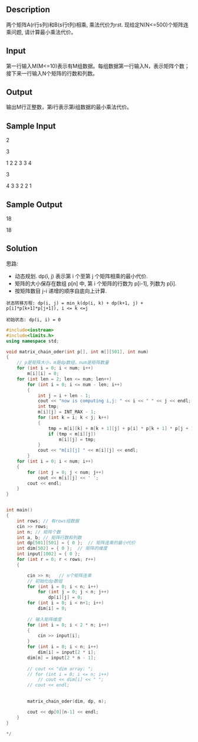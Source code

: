 ## Description
两个矩阵A(r行s列)和B(s行t列)相乘, 乘法代价为r*s*t. 现给定N(N<=500)个矩阵连乘问题, 请计算最小乘法代价。

## Input
第一行输入M(M<=10)表示有M组数据。每组数据第一行输入N，表示矩阵个数；接下来一行输入N个矩阵的行数和列数。

## Output
输出M行正整数，第i行表示第i组数据的最小乘法代价。

## Sample Input
2

3

1 2 2 3 3 4

3

4 3 3 2 2 1 

## Sample Output
18

18


## Solution
思路: 
- 动态规划. dp(i, j) 表示第 i 个至第 j 个矩阵相乘的最小代价. 
- 矩阵的大小保存在数组 p[n] 中, 第 i 个矩阵的行数为 p[i-1], 列数为 p[i]. 
- 按矩阵数目 j-i 递增的顺序自底向上计算.

```
状态转移方程: dp(i, j) = min_k(dp(i, k) + dp(k+1, j) + p[i]*p[k+1]*p[j+1]), i <= k <=j

初始状态: dp(i, i) = 0
```

```C++
#include<iostream>
#include<limits.h>
using namespace std;

void matrix_chain_oder(int p[], int m[][501], int num)
{
    // p是矩阵大小，m是dp数组，num是矩阵数量
    for (int i = 0; i < num; i++)
        m[i][i] = 0;
    for (int len = 2; len <= num; len++)
        for (int i = 0; i <= num - len; i++)
        {
            int j = i + len - 1;
            cout << "now is computing i,j: " << i << " " << j << endl;
            int tmp;
            m[i][j] = INT_MAX - 1;
            for (int k = i; k < j; k++)
            {
                tmp = m[i][k] + m[k + 1][j] + p[i] * p[k + 1] * p[j + 1];
                if (tmp < m[i][j])
                    m[i][j] = tmp;
            }
            cout << "m[i][j] " << m[i][j] << endl;
        }
    for (int i = 0; i < num; i++)
    {
        for (int j = 0; j < num; j++)
            cout << m[i][j] << ' ';
        cout << endl;
    }
}


int main()
{
    int rows; // 有rows组数据
    cin >> rows;
    int n; // 矩阵个数
    int a, b; // 矩阵行数和列数
    int dp[501][501] = { 0 };  // 矩阵连乘的最小代价
    int dim[502] = { 0 };  // 矩阵的维度
    int input[1002] = { 0 };
    for (int r = 0; r < rows; r++)
    {

        cin >> n;   // n个矩阵连乘
        // 初始化dp数组
        for (int i = 0; i < n; i++)
            for (int j = 0; j < n; j++)
                dp[i][j] = 0;
        for (int i = 0; i < n+1; i++)
            dim[i] = 0;
        
        // 输入矩阵维度
        for (int i = 0; i < 2 * n; i++)
        {
            cin >> input[i];
        }
        for (int i = 0; i < n; i++)
            dim[i] = input[2 * i];
        dim[n] = input[2 * n - 1];
        
        // cout << "dim array: ";
        // for (int i = 0; i <= n; i++)
            // cout << dim[i] << " ";
        // cout << endl;
        

        matrix_chain_oder(dim, dp, n);

        cout << dp[0][n-1] << endl;
    }
}

*/
```
